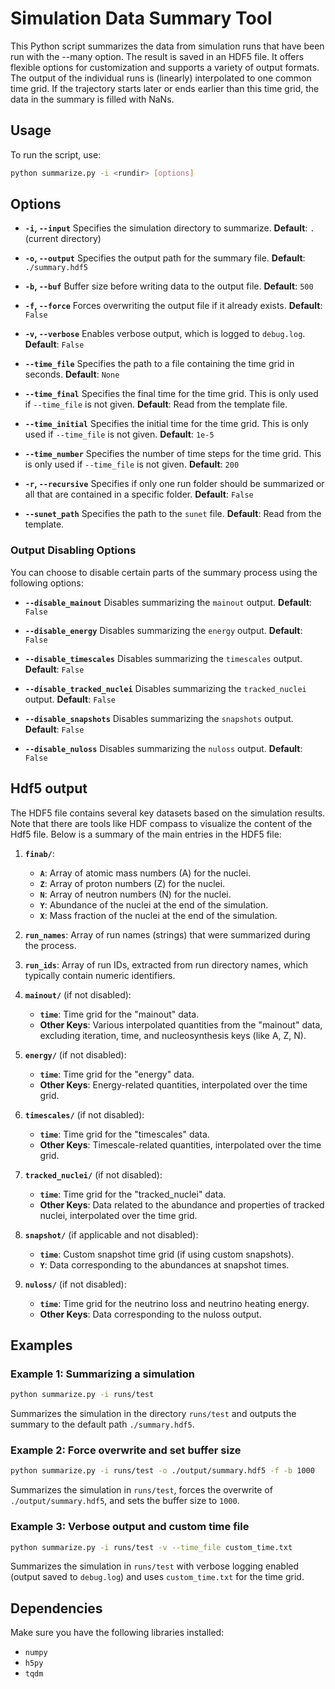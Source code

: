 # Simulation Data Summary Tool

This Python script summarizes the data from simulation runs that have been run with the --many option. The result is saved in an HDF5 file. It offers flexible options for customization and supports a variety of output formats.
The output of the individual runs is (linearly) interpolated to one common time grid. If the trajectory starts later or ends earlier than this time grid, the data in the summary is filled with NaNs.

## Usage

To run the script, use:

```bash
python summarize.py -i <rundir> [options]
```

## Options

- **`-i`, `--input`**
  Specifies the simulation directory to summarize.
  **Default**: `.` (current directory)

- **`-o`, `--output`**
  Specifies the output path for the summary file.
  **Default**: `./summary.hdf5`

- **`-b`, `--buf`**
  Buffer size before writing data to the output file.
  **Default**: `500`

- **`-f`, `--force`**
  Forces overwriting the output file if it already exists.
  **Default**: `False`

- **`-v`, `--verbose`**
  Enables verbose output, which is logged to `debug.log`.
  **Default**: `False`

- **`--time_file`**
  Specifies the path to a file containing the time grid in seconds.
  **Default**: `None`

- **`--time_final`**
  Specifies the final time for the time grid. This is only used if `--time_file` is not given.
  **Default**: Read from the template file.

- **`--time_initial`**
  Specifies the initial time for the time grid. This is only used if `--time_file` is not given.
  **Default**: `1e-5`

- **`--time_number`**
  Specifies the number of time steps for the time grid. This is only used if `--time_file` is not given.
  **Default**: `200`

- **`-r`, `--recursive`**
  Specifies if only one run folder should be summarized or all that are contained in a specific folder.
  **Default**: `False`

- **`--sunet_path`**
  Specifies the path to the `sunet` file.
  **Default**: Read from the template.

### Output Disabling Options

You can choose to disable certain parts of the summary process using the following options:

- **`--disable_mainout`**
  Disables summarizing the `mainout` output.
  **Default**: `False`

- **`--disable_energy`**
  Disables summarizing the `energy` output.
  **Default**: `False`

- **`--disable_timescales`**
  Disables summarizing the `timescales` output.
  **Default**: `False`

- **`--disable_tracked_nuclei`**
  Disables summarizing the `tracked_nuclei` output.
  **Default**: `False`

- **`--disable_snapshots`**
  Disables summarizing the `snapshots` output.
  **Default**: `False`

- **`--disable_nuloss`**
  Disables summarizing the `nuloss` output.
  **Default**: `False`

## Hdf5 output

The HDF5 file contains several key datasets based on the simulation results.
Note that there are tools like HDF compass to visualize the content of the Hdf5 file.
Below is a summary of the main entries in the HDF5 file:

1. **`finab/`**:
   - **`A`**: Array of atomic mass numbers (A) for the nuclei.
   - **`Z`**: Array of proton numbers (Z) for the nuclei.
   - **`N`**: Array of neutron numbers (N) for the nuclei.
   - **`Y`**: Abundance of the nuclei at the end of the simulation.
   - **`X`**: Mass fraction of the nuclei at the end of the simulation.

2. **`run_names`**: Array of run names (strings) that were summarized during the process.

3. **`run_ids`**: Array of run IDs, extracted from run directory names, which typically contain numeric identifiers.

4. **`mainout/`** (if not disabled):
   - **`time`**: Time grid for the "mainout" data.
   - **Other Keys**: Various interpolated quantities from the "mainout" data, excluding iteration, time, and nucleosynthesis keys (like A, Z, N).

5. **`energy/`** (if not disabled):
   - **`time`**: Time grid for the "energy" data.
   - **Other Keys**: Energy-related quantities, interpolated over the time grid.

6. **`timescales/`** (if not disabled):
   - **`time`**: Time grid for the "timescales" data.
   - **Other Keys**: Timescale-related quantities, interpolated over the time grid.

7. **`tracked_nuclei/`** (if not disabled):
   - **`time`**: Time grid for the "tracked_nuclei" data.
   - **Other Keys**: Data related to the abundance and properties of tracked nuclei, interpolated over the time grid.

8. **`snapshot/`** (if applicable and not disabled):
   - **`time`**: Custom snapshot time grid (if using custom snapshots).
   - **`Y`**: Data corresponding to the abundances at snapshot times.

9. **`nuloss/`** (if not disabled):
   - **`time`**: Time grid for the neutrino loss and neutrino heating energy.
   - **Other Keys**: Data corresponding to the nuloss output.


## Examples

### Example 1: Summarizing a simulation

```bash
python summarize.py -i runs/test
```

Summarizes the simulation in the directory `runs/test` and outputs the summary to the default path `./summary.hdf5`.

### Example 2: Force overwrite and set buffer size

```bash
python summarize.py -i runs/test -o ./output/summary.hdf5 -f -b 1000
```

Summarizes the simulation in `runs/test`, forces the overwrite of `./output/summary.hdf5`, and sets the buffer size to `1000`.

### Example 3: Verbose output and custom time file

```bash
python summarize.py -i runs/test -v --time_file custom_time.txt
```

Summarizes the simulation in `runs/test` with verbose logging enabled (output saved to `debug.log`) and uses `custom_time.txt` for the time grid.

## Dependencies

Make sure you have the following libraries installed:

- `numpy`
- `h5py`
- `tqdm`
